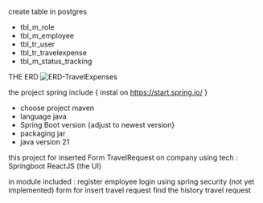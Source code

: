 create table in postgres
- tbl_m_role
- tbl_m_employee
- tbl_tr_user
- tbl_tr_travelexpense
- tbl_m_status_tracking

THE ERD
![ERD-TravelExpenses](https://github.com/lukmnh/spring-customJDBC/assets/86191995/057f9408-5669-400e-8d60-043fe184fb07)

 the project spring include { instal on https://start.spring.io/ }
- choose project maven
- language java
- Spring Boot version {adjust to newest version}
- packaging jar
- java version 21

this project for inserted Form TravelRequest on company using tech :
Springboot
ReactJS (the UI)

in module included :
register employee
login using spring security (not yet implemented)
form for insert travel request
find the history travel request
